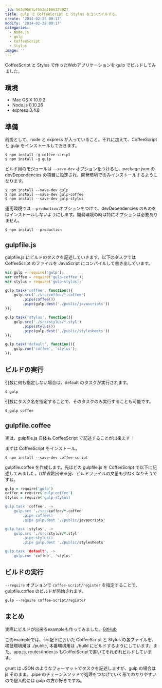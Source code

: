 ```yaml
---
_id: 563d9b67bf652a600632d027
title: gulp で CoffeeScript と Stylus をコンパイルする。
create: '2014-02-28 09:17'
modify: '2014-02-28 09:17'
categories:
  - Node.js
  - gulp
  - CoffeeScript
  - Stylus
image: ''
---
```


CoffeeScript と Stylus で作ったWebアプリケーションを gulp でビルドしてみました。

## 環境

+ Mac OS X 10.9.2
+ Node.js 0.10.26
+ express 3.4.8

## 準備

前提として、node と express が入っていること。それに加えて、CoffeeScript と gulp をインストールしておきます。

```
$ npm install -g coffee-script
$ npm install -g gulp
```

<!-- more -->

ビルド用のモジュールは `--save-dev` オプションをつけると、package.json の devDependencies の項目に設定され、開発環境でのみインストールするようになります。

```
$ npm install --save-dev gulp
$ npm install --save-dev gulp-coffee
$ npm install --save-dev gulp-stylus
```

運用環境では `--production` オプションをつけて、devDependencies のものをはインストールしないようにします。開発環境の時は特にオプションは必要ありません。

```
$ npm install --production
```


## gulpfile.js

gulpfile.js にビルドのタスクを記述していきます。以下のタスクでは CoffeeScript のファイルを JavaScript にコンパイルして書き出しています。

``` js
var gulp = require('gulp');
var coffee = require('gulp-coffee');
var stylus = require('gulp-stylus);

gulp.task('coffee', function(){
	gulp.src('./src/coffee/*.coffee')
		.pipe(coffee())
		.pipe(gulp.dest('./public/javascripts'))
});

gulp.task('stylus', function(){
	gulp.src('./src/stylus/*.styl')
		.pipe(stylus())
		.pipe(gulp.dest('./public/stylesheets'))
});

gulp.task('default', function(){
	gulp.run('coffee', 'stylus');
});
```

## ビルドの実行

引数に何も指定しない場合は、default のタスクが実行されます。

```
$ gulp
```

引数にタスク名を指定することで、そのタスクのみ実行することも可能です。

```
$ gulp coffee
```


## gulpfile.coffee

実は、gulpfile.js 自体も CoffeeScript で記述することが出来ます！

まずは CoffeeScript をインストール。

```
$ npm install --save-dev coffee-script
```

gulpfile.coffee を作成します。先ほどの gulpfile.js を CoffeeScript で以下に記述してみました。()が省略出来る分、ビルドファイルの文量も少なくなりそうですね。

``` coffee
gulp = require('gulp')
coffee = require('gulp-coffee')
stylus = require('gulp-stylus)

gulp.task 'coffee', ->
	gulp.src './src/coffee/*.coffee'
		.pipe coffee()
		.pipe gulp.dest './public/javascripts'

gulp.task 'stylus', ->
	gulp.src './src/stylus/*.styl'
		.pipe stylus()
		.pipe gulp.dest './public/stylesheets'

gulp.task 'default', ->
	gulp.run 'coffee', 'stylus'
```

## ビルドの実行

`--require` オプションで `coffee-script/register` を指定することで、gulpfile.coffee のビルドが開始されます。

```
gulp --require coffee-script/register
```


## まとめ

実際にビルドが出来るexampleも作ってみました。[GitHub](https://github.com/YuG1224/gulp-example)

このexampleでは、src配下においた CoffeeScript と Stylus の各ファイルを、 検証環境用は ./public, 本番環境用は ./build にビルドするようにしています。また、app.js, routes/index.js もCoffeeScriptで書いてそれぞれビルドしています。

grunt は JSON のようなフォーマットでタスクを記述しますが、gulp の場合は js そのまま。.pipe のチェーンメソッドで処理をつなげていく形でわかりやすいので個人的には gulp の方が好きですね。
